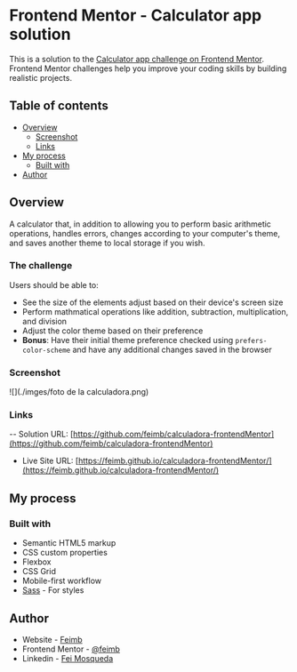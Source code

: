 # Frontend Mentor - Calculator app solution

This is a solution to the [Calculator app challenge on Frontend Mentor](https://www.frontendmentor.io/challenges/calculator-app-9lteq5N29). Frontend Mentor challenges help you improve your coding skills by building realistic projects. 

## Table of contents

- [Overview](#overview)
  - [Screenshot](#screenshot)
  - [Links](#links)
- [My process](#my-process)
  - [Built with](#built-with)
- [Author](#author)


## Overview
A calculator that, in addition to allowing you to perform basic arithmetic operations, handles errors, changes according to your computer's theme, and saves another theme to local storage if you wish.
### The challenge

Users should be able to:

- See the size of the elements adjust based on their device's screen size
- Perform mathmatical operations like addition, subtraction, multiplication, and division
- Adjust the color theme based on their preference
- **Bonus**: Have their initial theme preference checked using `prefers-color-scheme` and have any additional changes saved in the browser

### Screenshot

![](./imges/foto de la calculadora.png)

### Links

-- Solution URL: [https://github.com/feimb/calculadora-frontendMentor](https://github.com/feimb/calculadora-frontendMentor)
- Live Site URL: [https://feimb.github.io/calculadora-frontendMentor/](https://feimb.github.io/calculadora-frontendMentor/)

## My process

### Built with

- Semantic HTML5 markup
- CSS custom properties
- Flexbox
- CSS Grid
- Mobile-first workflow
- [Sass](https://sass-lang.com/) - For styles

## Author

- Website - [Feimb](https://github.com/feimb)
- Frontend Mentor - [@feimb](https://www.frontendmentor.io/profile/feimb)
- Linkedin - [Fei Mosqueda](https://www.linkedin.com/in/fei-mosqueda-934036260/)
